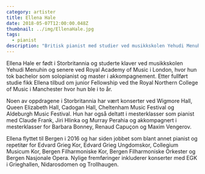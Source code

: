 ```yaml
---
category: artister
title: Ellena Hale
date: 2018-05-07T12:00:00.048Z
thumbnail: ../img/EllenaHale.jpg
tags:
  - pianist
description: "Britisk pianist med studier ved musikkskolen Yehudi Menuhin og ved Royal Academy of Music i London. Etter studiene ble hun tilbudt junior Fellowship ved the Royal Northern College of Music i Manchester, og har gjort konserter ved blant annet Wigmore Hall og Queen Elizabeth Hall. For tiden ansatt som repetitør for flere av bergenskor."
---
```

Ellena Hale er født i Storbritannia og studerte klaver ved musikkskolen Yehudi Menuhin og senere ved Royal Academy of Music i London, hvor hun tok bachelor som solopianist og master i akkompagnement. Etter fullført studie fikk Ellena tilbud om junior Fellowship ved the Royal Northern College of Music i Manchester hvor hun ble i to år.

Noen av oppdragene i Storbritannia har vært konserter ved Wigmore Hall, Queen Elizabeth Hall, Cadogan Hall, Cheltenham Music Festival og Aldeburgh Music Festival. Hun har også deltatt i mesterklasser som pianist med Claude Frank, Jiri Hlinka og Murray Perahia og akkompagnert i mesterklasser for Barbara Bonney, Renaud Capuçon og Maxim Vengerov.

Ellena flyttet til Bergen i 2016 og har siden jobbet som blant annet pianist og repetitør for Edvard Grieg Kor, Edvard Grieg Ungdomskor, Collegium Musicum Kor, Bergen Filharmoniske Kor, Bergen Filharmoniske Orkester og Bergen Nasjonale Opera. Nylige fremføringer inkluderer konserter med EGK i Grieghallen, Nidarosdomen og Trollhaugen.
